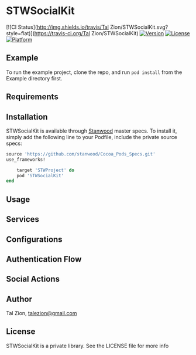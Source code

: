 # STWSocialKit

[![CI Status](http://img.shields.io/travis/Tal Zion/STWSocialKit.svg?style=flat)](https://travis-ci.org/Tal Zion/STWSocialKit)
[![Version](https://img.shields.io/cocoapods/v/STWSocialKit.svg?style=flat)](http://cocoapods.org/pods/STWSocialKit)
[![License](https://img.shields.io/cocoapods/l/STWSocialKit.svg?style=flat)](http://cocoapods.org/pods/STWSocialKit)
[![Platform](https://img.shields.io/cocoapods/p/STWSocialKit.svg?style=flat)](http://cocoapods.org/pods/STWSocialKit)

## Example

To run the example project, clone the repo, and run `pod install` from the Example directory first.

## Requirements

## Installation

STWSocialKit is available through [Stanwood](https://github.com/stanwood/Cocoa_Pods_Specs.git) master specs. To install
it, simply add the following line to your Podfile, include the private source specs:

```ruby
source 'https://github.com/stanwood/Cocoa_Pods_Specs.git'
use_frameworks!

    target 'STWProject' do
    pod 'STWSocialKit'
end
```

## Usage

## Services

## Configurations

## Authentication Flow

## Social Actions


## Author

Tal Zion, talezion@gmail.com

## License

STWSocialKit is a private library. See the LICENSE file for more info
